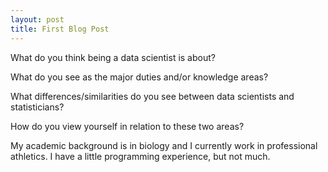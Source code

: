 ```yaml
---
layout: post
title: First Blog Post
---
```


What do you think being a data scientist is about? 

What do you see as the major duties and/or knowledge areas?  

What differences/similarities do you see between data scientists and statisticians?  

How do you view yourself in relation to these two areas?

My academic background is in biology and I currently work in professional athletics. I have a little programming experience, but not much.
